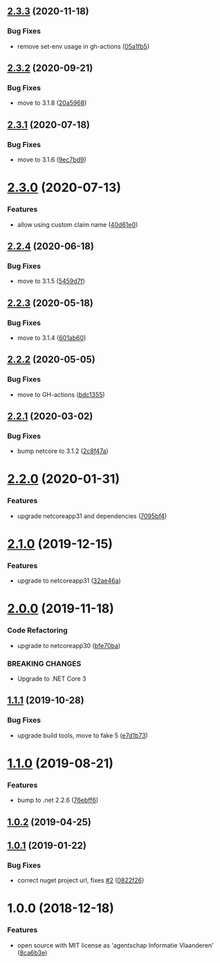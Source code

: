 ## [2.3.3](https://github.com/informatievlaanderen/correlationid-middleware/compare/v2.3.2...v2.3.3) (2020-11-18)


### Bug Fixes

* remove set-env usage in gh-actions ([05a1fb5](https://github.com/informatievlaanderen/correlationid-middleware/commit/05a1fb54b76c5d0730372cd81a1b3251fa5055c2))

## [2.3.2](https://github.com/informatievlaanderen/correlationid-middleware/compare/v2.3.1...v2.3.2) (2020-09-21)


### Bug Fixes

* move to 3.1.8 ([20a5968](https://github.com/informatievlaanderen/correlationid-middleware/commit/20a59686f42dcb7add7f5cac2b08e6cf216e8817))

## [2.3.1](https://github.com/informatievlaanderen/correlationid-middleware/compare/v2.3.0...v2.3.1) (2020-07-18)


### Bug Fixes

* move to 3.1.6 ([9ec7bd9](https://github.com/informatievlaanderen/correlationid-middleware/commit/9ec7bd90d8ee94ac0a94b66180fd75903d378b53))

# [2.3.0](https://github.com/informatievlaanderen/correlationid-middleware/compare/v2.2.4...v2.3.0) (2020-07-13)


### Features

* allow using custom claim name ([40d61e0](https://github.com/informatievlaanderen/correlationid-middleware/commit/40d61e009dc819d5320bd60d540b324500173371))

## [2.2.4](https://github.com/informatievlaanderen/correlationid-middleware/compare/v2.2.3...v2.2.4) (2020-06-18)


### Bug Fixes

* move to 3.1.5 ([5459d7f](https://github.com/informatievlaanderen/correlationid-middleware/commit/5459d7f36d7c8111e0ce520ca0bb852b55000fef))

## [2.2.3](https://github.com/informatievlaanderen/correlationid-middleware/compare/v2.2.2...v2.2.3) (2020-05-18)


### Bug Fixes

* move to 3.1.4 ([601ab60](https://github.com/informatievlaanderen/correlationid-middleware/commit/601ab605b1f6ac08da2ffd473a4a7ebf2324bedd))

## [2.2.2](https://github.com/informatievlaanderen/correlationid-middleware/compare/v2.2.1...v2.2.2) (2020-05-05)


### Bug Fixes

* move to GH-actions ([bdc1355](https://github.com/informatievlaanderen/correlationid-middleware/commit/bdc1355e51539cb84f6084a6a98b7adf5ec5882e))

## [2.2.1](https://github.com/informatievlaanderen/correlationid-middleware/compare/v2.2.0...v2.2.1) (2020-03-02)


### Bug Fixes

* bump netcore to 3.1.2 ([2c8f47a](https://github.com/informatievlaanderen/correlationid-middleware/commit/2c8f47a4296d2985cea31d0fe4a867978cdc42bf))

# [2.2.0](https://github.com/informatievlaanderen/correlationid-middleware/compare/v2.1.0...v2.2.0) (2020-01-31)


### Features

* upgrade netcoreapp31 and dependencies ([7095bf4](https://github.com/informatievlaanderen/correlationid-middleware/commit/7095bf468baf2c4418187fa31ffcf6ba95960c6e))

# [2.1.0](https://github.com/informatievlaanderen/correlationid-middleware/compare/v2.0.0...v2.1.0) (2019-12-15)


### Features

* upgrade to netcoreapp31 ([32ae46a](https://github.com/informatievlaanderen/correlationid-middleware/commit/32ae46a7c23384e83ee0fa37b830f3cb231e2c3c))

# [2.0.0](https://github.com/informatievlaanderen/correlationid-middleware/compare/v1.1.1...v2.0.0) (2019-11-18)


### Code Refactoring

* upgrade to netcoreapp30 ([bfe70ba](https://github.com/informatievlaanderen/correlationid-middleware/commit/bfe70ba))


### BREAKING CHANGES

* Upgrade to .NET Core 3

## [1.1.1](https://github.com/informatievlaanderen/correlationid-middleware/compare/v1.1.0...v1.1.1) (2019-10-28)


### Bug Fixes

* upgrade build tools, move to fake 5 ([e7d1b73](https://github.com/informatievlaanderen/correlationid-middleware/commit/e7d1b73))

# [1.1.0](https://github.com/informatievlaanderen/correlationid-middleware/compare/v1.0.2...v1.1.0) (2019-08-21)


### Features

* bump to .net 2.2.6 ([76ebff6](https://github.com/informatievlaanderen/correlationid-middleware/commit/76ebff6))

## [1.0.2](https://github.com/informatievlaanderen/correlationid-middleware/compare/v1.0.1...v1.0.2) (2019-04-25)

## [1.0.1](https://github.com/informatievlaanderen/correlationid-middleware/compare/v1.0.0...v1.0.1) (2019-01-22)


### Bug Fixes

* correct nuget project url, fixes [#2](https://github.com/informatievlaanderen/correlationid-middleware/issues/2) ([0822f26](https://github.com/informatievlaanderen/correlationid-middleware/commit/0822f26))

# 1.0.0 (2018-12-18)


### Features

* open source with MIT license as 'agentschap Informatie Vlaanderen' ([8ca6b3e](https://github.com/informatievlaanderen/correlationid-middleware/commit/8ca6b3e))
